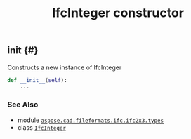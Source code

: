 ﻿---
title: IfcInteger constructor
second_title: Aspose.CAD for Python via .NET API References
description: 
type: docs
weight: 10
url: /python-net/aspose.cad.fileformats.ifc.ifc2x3.types/ifcinteger/__init__/
is_root: false
---

## __init__ {#}

Constructs a new instance of IfcInteger



```python
def __init__(self):
    ...
```





### See Also
* module [`aspose.cad.fileformats.ifc.ifc2x3.types`](../../)
* class [`IfcInteger`](/cad/python-net/aspose.cad.fileformats.ifc.ifc2x3.types/ifcinteger)
